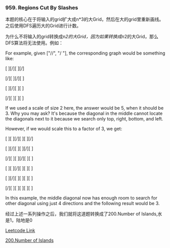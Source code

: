 ### 959. Regions Cut By Slashes

本题的核心在于将输入的grid扩大成n*3的大Grid，然后在大的grid里重新画线。之后使用DFS遍历大的Grid进行计数。

为什么不将输入的grid转换成n*2的大Grid，因为如果转换成n*2的大Grid，那么DFS算法将无法使用。例如：

For example, given ["//", "/ "], the corresponding graph would be something like:

[ ][/][ ][/]


[/][ ][/][ ]


[ ][/][ ][ ]


[/][ ][ ][ ]

If we used a scale of size 2 here, the answer would be 5, when it should be 3. Why you may ask? It's because the diagonal in the middle cannot locate the diagonals next to it because we search only top, right, bottom, and left. 

However, if we would scale this to a factor of 3, we get:

[ ][ ][/][ ][ ][/]


[ ][/][ ][ ][/][ ]


[/][ ][ ][/][ ][ ]


[ ][ ][/][ ][ ][ ]


[ ][/][ ][ ][ ][ ]


[/][ ][ ][ ][ ][ ]

In this example, the middle diagonal now has enough room to search for other diagonal using just 4 directions and the following result would be 3.

经过上述一系列操作之后，我们就将这道题转换成了200.Number of Islands,水是1，陆地是0

[Leetcode Link](https://leetcode.com/problems/regions-cut-by-slashes/)

[200.Number of Islands](https://leetcode.com/problems/number-of-islands/)
